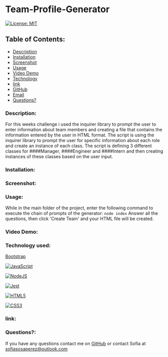 # Team-Profile-Generator

[![License: MIT](https://img.shields.io/badge/License-MIT-yellow.svg)](https://opensource.org/licenses/MIT)

## Table of Contents:
    
* [Description](#Description)
* [Installation](#installation)
* [Screenshot](#ScreenShot)
* [Usage](#usageInfo)
* [Video Demo](#Video)
* [Technology](#Technology)
* [link](#link)
* [GitHub](#github)
* [Email](#email)
* [Questions?](#questions)

### Description:
For this weeks challenge i used the inquirer library to prompt the user to enter information about team members and creating a file that contains the information entered by the user in HTML format.
The script is using the inquirer library to prompt the user for specific information about each role and create an instance of each class.
The script is defining 3 different classes for ####Manager, ####Engineer and ####Intern and then creating instances of these classes based on the user input.


### Installation:

### Screenshot:

### Usage:
While in the main folder of the project, enter the following command to execute the chain of prompts of the generator:
```node index```
Answer all the questions, then click 'Create Team' and your HTML file will be created.


### Video Demo:

### Technology used:

[Bootstrap](https://bootstrap.com/)

[![JavaScript](https://img.shields.io/badge/JavaScript-323330?style=for-the-badge&logo=javascript&logoColor=F7DF1E)](https://www.javascript.com/)

[![NodeJS](https://img.shields.io/badge/node.js-6DA55F?style=for-the-badge&logo=node.js&logoColor=white)](https://nodejs.org/en/)

[![Jest](https://img.shields.io/badge/Jest-323330?style=for-the-badge&logo=Jest&logoColor=white)](https://www.npmjs.com/package/jest)

[![HTML5](https://img.shields.io/badge/HTML5-E34F26?style=for-the-badge&logo=html5&logoColor=white)](https://whatwg.org/)

[![CSS3](https://img.shields.io/badge/CSS3-1572B6?style=for-the-badge&logo=css3&logoColor=white)](https://www.w3.org/TR/CSS/#css)

### link:

### Questions?:
If you have any questions contact me on [GitHub](https://github.com/undefined) or contact 
Sofia  at sofiasosaperez@outlook.com  
     
